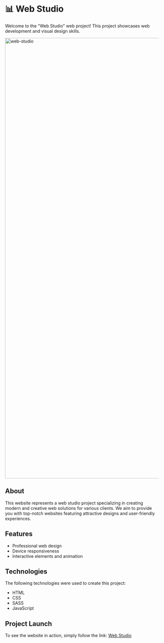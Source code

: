 # 📊 Web Studio

Welcome to the "Web Studio" web project! This project showcases web development and visual design skills.

<img width="1440" alt="web-studio" src="https://github.com/cutestsun/web-studio/assets/118314867/da8b3f19-3015-4069-aa7f-4e62f6a0b108">

## About

This website represents a web studio project specializing in creating modern and creative web solutions for various clients. We aim to provide you with top-notch websites featuring attractive designs and user-friendly experiences.

## Features

- Professional web design
- Device responsiveness
- Interactive elements and animation

## Technologies

The following technologies were used to create this project:

- HTML
- CSS
- SASS
- JavaScript

## Project Launch

To see the website in action, simply follow the link: [Web Studio](https://cutestsun.github.io/web-studio/)
